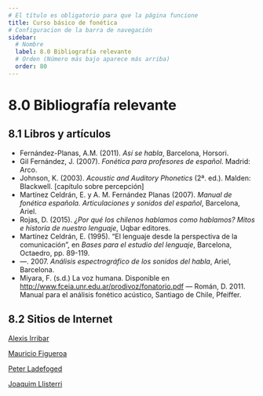 ```yaml
---
# El título es obligatorio para que la página funcione
title: Curso básico de fonética
# Configuracion de la barra de navegación
sidebar:
  # Nombre
  label: 8.0 Bibliografía relevante
  # Orden (Número más bajo aparece más arriba)
  order: 80
---
```

# 8.0 Bibliografía relevante

## 8.1 Libros y artículos


- Fernández-Planas, A.M. (2011). *Así se habla*, Barcelona, Horsori.
- Gil Fernández, J. (2007). *Fonética para profesores de español*. Madrid: Arco.
- Johnson, K. (2003). *Acoustic and Auditory Phonetics* (2ª. ed.). Malden: Blackwell. [capítulo sobre percepción]
- Martínez Celdrán, E. y A. M. Fernández Planas (2007). *Manual de fonética española. Articulaciones y sonidos del español*, Barcelona, Ariel.
- Rojas, D. (2015). *¿Por qué los chilenos hablamos como hablamos? Mitos e historia de nuestro lenguaje*, Uqbar editores.
- Martínez Celdrán, E. (1995). “El lenguaje desde la perspectiva de la comunicación”, en *Bases para el estudio del lenguaje*, Barcelona, Octaedro, pp. 89-119.
-  —. 2007. *Análisis espectrográfico de los sonidos del habla*, Ariel, Barcelona.
- Miyara, F. (s.d.) La voz humana. Disponible en http://www.fceia.unr.edu.ar/prodivoz/fonatorio.pdf
— Román, D. 2011. Manual para el análisis fonético acústico, Santiago de Chile, Pfeiffer.

## 8.2 Sitios de Internet

[Alexis Irribar](https://paginaspersonales.deusto.es/airibar/Fonetica/Fonetica.html)

[Mauricio Figueroa](http://www.mauriciofigueroa.cl/03_teaching/)

[Peter Ladefoged](https://linguistics.ucla.edu/people/ladefoge/) 

[Joaquim Llisterri](https://joaquimllisterri.cat/phonetics/fon_anal_acus/Analisis_Acustico.html)


